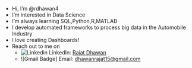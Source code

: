 - Hi, I’m @rdhawan4
- I’m interested in Data Science 
- I’m always learning SQL,Python,R,MATLAB
- I develop automated frameworks to process big data in the Automobile Industry
- I love creating Dashboards!
- Reach out to me on 
    - ![Linkedin](https://i.stack.imgur.com/gVE0j.png) LinkedIn: [Rajat Dhawan](https://www.linkedin.com/in/rajat-dhawan1996/) <br>
    - ![Gmail Badge] Email: dhawanrajat15@gmail.com

<!---
rdhawan4/rdhawan4 is a ✨ special ✨ repository because its `README.md` (this file) appears on your GitHub profile.
You can click the Preview link to take a look at your changes.
--->
